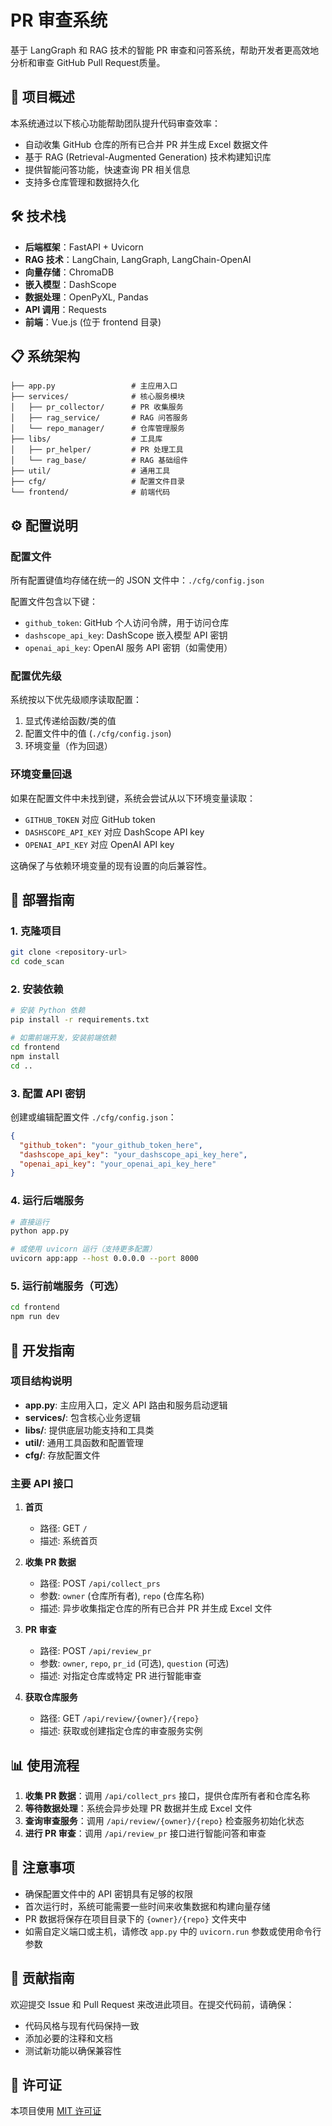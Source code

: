 # PR 审查系统

基于 LangGraph 和 RAG 技术的智能 PR 审查和问答系统，帮助开发者更高效地分析和审查 GitHub Pull Request质量。

## 🚀 项目概述

本系统通过以下核心功能帮助团队提升代码审查效率：
- 自动收集 GitHub 仓库的所有已合并 PR 并生成 Excel 数据文件
- 基于 RAG (Retrieval-Augmented Generation) 技术构建知识库
- 提供智能问答功能，快速查询 PR 相关信息
- 支持多仓库管理和数据持久化

## 🛠 技术栈

- **后端框架**：FastAPI + Uvicorn
- **RAG 技术**：LangChain, LangGraph, LangChain-OpenAI
- **向量存储**：ChromaDB
- **嵌入模型**：DashScope
- **数据处理**：OpenPyXL, Pandas
- **API 调用**：Requests
- **前端**：Vue.js (位于 frontend 目录)

## 📋 系统架构

```
├── app.py                 # 主应用入口
├── services/              # 核心服务模块
│   ├── pr_collector/      # PR 收集服务
│   ├── rag_service/       # RAG 问答服务
│   └── repo_manager/      # 仓库管理服务
├── libs/                  # 工具库
│   ├── pr_helper/         # PR 处理工具
│   └── rag_base/          # RAG 基础组件
├── util/                  # 通用工具
├── cfg/                   # 配置文件目录
└── frontend/              # 前端代码
```

## ⚙️ 配置说明

### 配置文件

所有配置键值均存储在统一的 JSON 文件中：`./cfg/config.json`

配置文件包含以下键：
- `github_token`: GitHub 个人访问令牌，用于访问仓库
- `dashscope_api_key`: DashScope 嵌入模型 API 密钥
- `openai_api_key`: OpenAI 服务 API 密钥（如需使用）

### 配置优先级

系统按以下优先级顺序读取配置：
1. 显式传递给函数/类的值
2. 配置文件中的值 (`./cfg/config.json`)
3. 环境变量（作为回退）

### 环境变量回退

如果在配置文件中未找到键，系统会尝试从以下环境变量读取：
- `GITHUB_TOKEN` 对应 GitHub token
- `DASHSCOPE_API_KEY` 对应 DashScope API key
- `OPENAI_API_KEY` 对应 OpenAI API key

这确保了与依赖环境变量的现有设置的向后兼容性。

## 🚀 部署指南

### 1. 克隆项目

```bash
git clone <repository-url>
cd code_scan
```

### 2. 安装依赖

```bash
# 安装 Python 依赖
pip install -r requirements.txt

# 如需前端开发，安装前端依赖
cd frontend
npm install
cd ..
```

### 3. 配置 API 密钥

创建或编辑配置文件 `./cfg/config.json`：

```json
{
  "github_token": "your_github_token_here",
  "dashscope_api_key": "your_dashscope_api_key_here",
  "openai_api_key": "your_openai_api_key_here"
}
```

### 4. 运行后端服务

```bash
# 直接运行
python app.py

# 或使用 uvicorn 运行（支持更多配置）
uvicorn app:app --host 0.0.0.0 --port 8000
```

### 5. 运行前端服务（可选）

```bash
cd frontend
npm run dev
```

## 🔧 开发指南

### 项目结构说明

- **app.py**: 主应用入口，定义 API 路由和服务启动逻辑
- **services/**: 包含核心业务逻辑
- **libs/**: 提供底层功能支持和工具类
- **util/**: 通用工具函数和配置管理
- **cfg/**: 存放配置文件

### 主要 API 接口

1. **首页**
   - 路径: GET `/`
   - 描述: 系统首页

2. **收集 PR 数据**
   - 路径: POST `/api/collect_prs`
   - 参数: `owner` (仓库所有者), `repo` (仓库名称)
   - 描述: 异步收集指定仓库的所有已合并 PR 并生成 Excel 文件

3. **PR 审查**
   - 路径: POST `/api/review_pr`
   - 参数: `owner`, `repo`, `pr_id` (可选), `question` (可选)
   - 描述: 对指定仓库或特定 PR 进行智能审查

4. **获取仓库服务**
   - 路径: GET `/api/review/{owner}/{repo}`
   - 描述: 获取或创建指定仓库的审查服务实例

## 📊 使用流程

1. **收集 PR 数据**：调用 `/api/collect_prs` 接口，提供仓库所有者和仓库名称
2. **等待数据处理**：系统会异步处理 PR 数据并生成 Excel 文件
3. **查询审查服务**：调用 `/api/review/{owner}/{repo}` 检查服务初始化状态
4. **进行 PR 审查**：调用 `/api/review_pr` 接口进行智能问答和审查

## 📝 注意事项

- 确保配置文件中的 API 密钥具有足够的权限
- 首次运行时，系统可能需要一些时间来收集数据和构建向量存储
- PR 数据将保存在项目目录下的 `{owner}/{repo}` 文件夹中
- 如需自定义端口或主机，请修改 `app.py` 中的 `uvicorn.run` 参数或使用命令行参数

## 🤝 贡献指南

欢迎提交 Issue 和 Pull Request 来改进此项目。在提交代码前，请确保：
- 代码风格与现有代码保持一致
- 添加必要的注释和文档
- 测试新功能以确保兼容性

## 📄 许可证

本项目使用 [MIT 许可证](LICENSE)